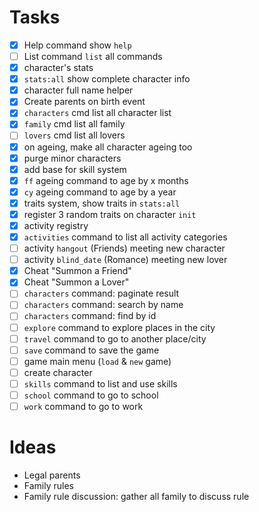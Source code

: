# Tasks

- [x] Help command show `help`
- [ ] List command `list` all commands
- [x] character's stats
- [x] `stats:all` show complete character info
- [x] character full name helper
- [x] Create parents on birth event
- [x] `characters` cmd list all character list
- [x] `family` cmd list all family
- [ ] `lovers` cmd list all lovers
- [x] on ageing, make all character ageing too
- [x] purge minor characters
- [x] add base for skill system
- [x] `ff` ageing command to age by x months
- [x] `cy` ageing command to age by a year
- [x] traits system, show traits in `stats:all`
- [x] register 3 random traits on character `init`
- [x] activity registry
- [x] `activities` command to list all activity categories
- [ ] activity `hangout` (Friends) meeting new character
- [ ] activity `blind_date` (Romance) meeting new lover
- [x] Cheat "Summon a Friend"
- [x] Cheat "Summon a Lover"
- [ ] `characters` command: paginate result  
- [ ] `characters` command: search by name
- [ ] `characters` command: find by id
- [ ] `explore` command to explore places in the city
- [ ] `travel` command to go to another place/city
- [ ] `save` command to save the game
- [ ] game main menu (`load` & `new` game)
- [ ] create character
- [ ] `skills` command to list and use skills
- [ ] `school` command to go to school
- [ ] `work` command to go to work

# Ideas

- Legal parents
- Family rules
- Family rule discussion: gather all family to discuss rule
